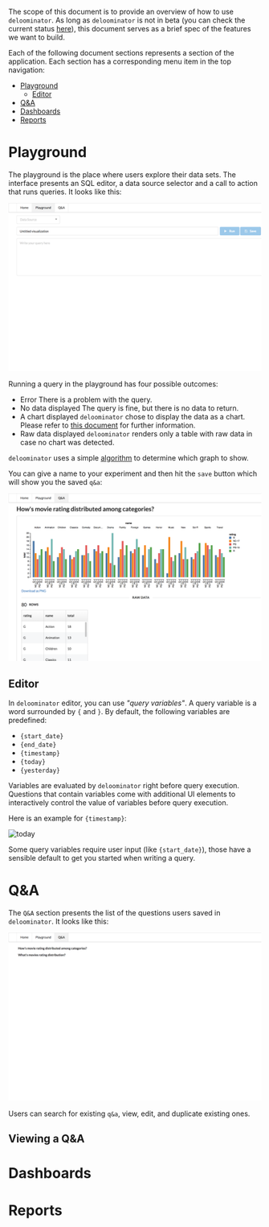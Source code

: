 The scope of this document is to provide an overview of how to use
`deloominator`. As long as `deloominator` is not in beta (you can check the
current status
[here](https://github.com/lucapette/deloominator/milestones?direction=desc&sort=completeness&state=open)),
this document serves as a brief spec of the features we want to build.

Each of the following document sections represents a section of the
application. Each section has a corresponding menu item in the top navigation:

- [Playground](#playground)
  - [Editor](#editor)
- [Q&A](#q&a)
- [Dashboards](#dashboards)
- [Reports](#reports)

# Playground

The playground is the place where users explore their data sets. The interface
presents an SQL editor, a data source selector and a call to action that runs
queries. It looks like this:

![playground](/docs/img/playground.png)

Running a query in the playground has four possible outcomes:

- Error
  There is a problem with the query.
- No data displayed
  The query is fine, but there is no data to return.
- A chart displayed
  `deloominator` chose to display the data as a chart. Please refer to [this
  document](/docs/charts.md) for further information.
- Raw data displayed `deloominator`
  renders only a table with raw data in case no chart was detected.

`deloominator` uses a simple [algorithm](/docs/charts.md#algorithm) to determine
which graph to show.

You can give a name to your experiment and then hit the `save` button which will
show you the saved `q&a`:

![save q&a](/docs/img/question.png)

## Editor

In `deloominator` editor, you can use _"query variables"_. A query variable is a
word surrounded by `{` and `}`. By default, the following variables are
predefined:

- `{start_date}`
- `{end_date}`
- `{timestamp}`
- `{today}`
- `{yesterday}`

Variables are evaluated by `deloominator` right before query execution.
Questions that contain variables come with additional UI elements to
interactively control the value of variables before query execution.

Here is an example for `{timestamp}`:

![today](/docs/img/timestamp.png)

Some query variables require user input (like `{start_date}`), those have a
sensible default to get you started when writing a query.

# Q&A

The `Q&A` section presents the list of the questions users saved in
`deloominator`. It looks like this:

![q&as](/docs/img/questions.png)

Users can search for existing `q&a`, view, edit, and duplicate existing ones.

## Viewing a Q&A

# Dashboards

# Reports
